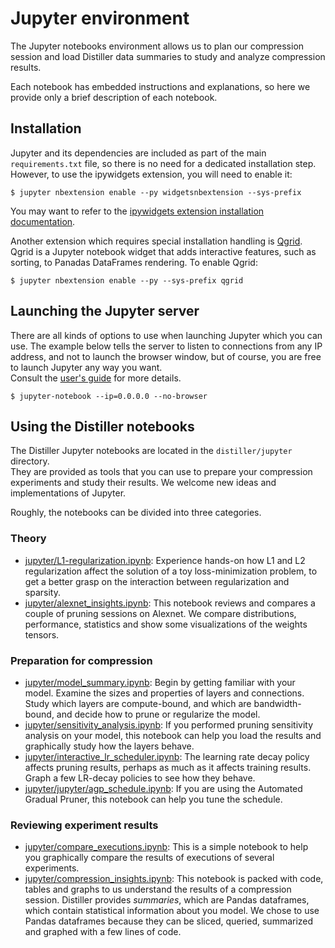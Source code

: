 # Jupyter environment
The Jupyter notebooks environment allows us to plan our compression session and load Distiller data summaries to study and analyze compression results.

Each notebook has embedded instructions and explanations, so here we provide only a brief description of each notebook.

## Installation
Jupyter and its dependencies are included as part of the main ```requirements.txt``` file, so there is no need for a dedicated installation step.<br>
However, to use the ipywidgets extension, you will need to enable it:
```
$ jupyter nbextension enable --py widgetsnbextension --sys-prefix
```

You may want to refer to the [ipywidgets extension installation documentation](http://ipywidgets.readthedocs.io/en/latest/user_install.html).

Another extension which requires special installation handling is [Qgrid](https://github.com/quantopian/qgrid).  Qgrid is a Jupyter notebook widget that adds interactive features, such as sorting, to Panadas DataFrames rendering.  To enable Qgrid:

```
$ jupyter nbextension enable --py --sys-prefix qgrid
```

## Launching the Jupyter server
There are all kinds of options to use when launching Jupyter which you can use.  The example below tells the server to listen to connections from any IP address, and not to launch the browser window, but of course, you are free to launch Jupyter any way you want.<br>
Consult the [user's guide](http://jupyter.readthedocs.io/en/latest/running.html) for more details.
```
$ jupyter-notebook --ip=0.0.0.0 --no-browser
```

## Using the Distiller notebooks
The Distiller Jupyter notebooks are located in the ```distiller/jupyter``` directory.<br>
They are provided as tools that you can use to prepare your compression experiments and study their results.
We welcome new ideas and implementations of Jupyter.

Roughly, the notebooks can be divided into three categories.
### Theory
- [jupyter/L1-regularization.ipynb](https://github.com/NervanaSystems/distiller/blob/master/jupyter/L1-regularization.ipynb): Experience hands-on how L1 and L2 regularization affect the solution of a toy loss-minimization problem, to get a better grasp on the interaction between regularization and sparsity.
- [jupyter/alexnet_insights.ipynb](https://github.com/NervanaSystems/distiller/blob/master/jupyter/alexnet_insights.ipynb): This notebook reviews and compares a couple of pruning sessions on Alexnet.  We compare distributions, performance, statistics and show some visualizations of the weights tensors.
### Preparation for compression
- [jupyter/model_summary.ipynb](https://github.com/NervanaSystems/distiller/blob/master/jupyter/model_summary.ipynb): Begin by getting familiar with your model.  Examine the sizes and properties of layers and connections.  Study which layers are compute-bound, and which are bandwidth-bound, and decide how to prune or regularize the model.
- [jupyter/sensitivity_analysis.ipynb](https://github.com/NervanaSystems/distiller/blob/master/jupyter/sensitivity_analysis.ipynb): If you performed pruning sensitivity analysis on your model, this notebook can help you load the results and graphically study how the layers behave.
- [jupyter/interactive_lr_scheduler.ipynb](https://github.com/NervanaSystems/distiller/blob/master/jupyter/interactive_lr_scheduler.ipynb): The learning rate decay policy affects pruning results, perhaps as much as it affects training results.  Graph a few LR-decay policies to see how they behave.
- [jupyter/jupyter/agp_schedule.ipynb](https://github.com/NervanaSystems/distiller/blob/master/jupyter/agp_schedule.ipynb): If you are using the Automated Gradual Pruner, this notebook can help you tune the schedule.
### Reviewing experiment results
- [jupyter/compare_executions.ipynb](https://github.com/NervanaSystems/distiller/blob/master/jupyter/compare_executions.ipynb): This is a simple notebook to help you graphically compare the results of executions of several experiments.
- [jupyter/compression_insights.ipynb](https://github.com/NervanaSystems/distiller/blob/master/jupyter/compression_insights.ipynb): This notebook is packed with code, tables and graphs to us understand the results of a compression session.  Distiller provides *summaries*, which are Pandas dataframes, which contain statistical information about you model.  We chose to use Pandas dataframes because they can be sliced, queried, summarized and graphed with a few lines of code.
